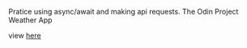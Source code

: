 Pratice using async/await and making api requests. The Odin Project Weather App

view [here](https://tzvi-h.github.io/top-weather-app/)
